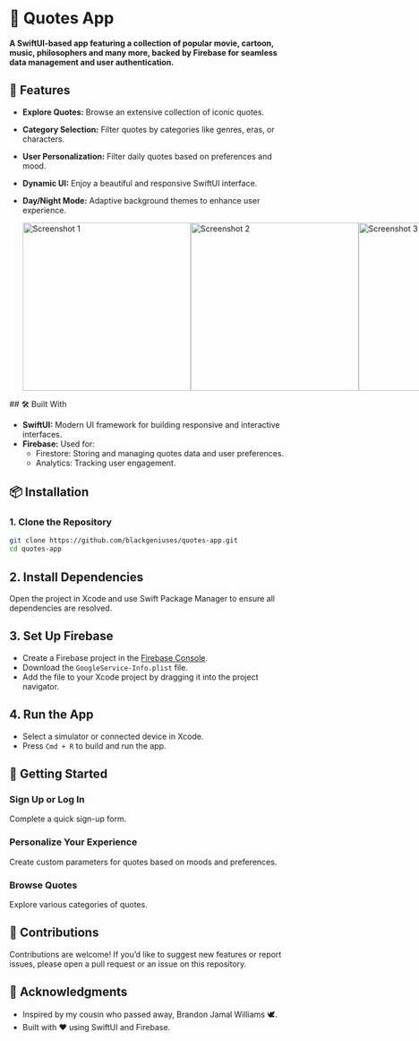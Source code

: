 # 🎥 Quotes App  

**A SwiftUI-based app featuring a collection of popular movie, cartoon, music, philosophers and many more, backed by Firebase for seamless data management and user authentication.**  

## 📱 Features  

- **Explore Quotes:** Browse an extensive collection of iconic quotes.  
- **Category Selection:** Filter quotes by categories like genres, eras, or characters.  
- **User Personalization:** Filter daily quotes based on preferences and mood.  
- **Dynamic UI:** Enjoy a beautiful and responsive SwiftUI interface.  
- **Day/Night Mode:** Adaptive background themes to enhance user experience.




  <div style="display: flex; justify-content: space-around; align-items: center;">
  <img src="https://github.com/user-attachments/assets/c42d8e34-e0e3-477f-97ee-acf14acf909e" alt="Screenshot 1" width="300">
  <img src="https://github.com/user-attachments/assets/9f3affff-f376-4e45-a828-16ff4c25ed3e" alt="Screenshot 2" width="300">
  <img src="https://github.com/user-attachments/assets/a5141e43-63f5-47e2-a7d3-8bd68765f766" alt="Screenshot 3" width="300">
</div>
## 🛠️ Built With  

- **SwiftUI:** Modern UI framework for building responsive and interactive interfaces.  
- **Firebase:** Used for:  
  - Firestore: Storing and managing quotes data and user preferences.  
  - Analytics: Tracking user engagement.  

## 📦 Installation  

### 1. Clone the Repository  
```bash  
git clone https://github.com/blackgeniuses/quotes-app.git 
cd quotes-app
```

## 2. Install Dependencies  
Open the project in Xcode and use Swift Package Manager to ensure all dependencies are resolved.  

## 3. Set Up Firebase  
- Create a Firebase project in the [Firebase Console](https://console.firebase.google.com/).  
- Download the `GoogleService-Info.plist` file.  
- Add the file to your Xcode project by dragging it into the project navigator.  

## 4. Run the App  
- Select a simulator or connected device in Xcode.  
- Press `Cmd + R` to build and run the app.  

## 🚀 Getting Started  

### Sign Up or Log In  
Complete a quick sign-up form.

### Personalize Your Experience  
Create custom parameters for quotes based on moods and preferences.  

### Browse Quotes  
Explore various categories of quotes.  


## 🤝 Contributions  

Contributions are welcome! If you’d like to suggest new features or report issues, please open a pull request or an issue on this repository.  


## 💬 Acknowledgments  

- Inspired by my cousin who passed away, Brandon Jamal Williams 🕊️.  
- Built with ❤️ using SwiftUI and Firebase.  
